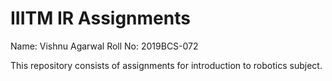 # IIITM IR Assignments
Name: Vishnu Agarwal
Roll No: 2019BCS-072

This repository consists of assignments for introduction to robotics subject.
